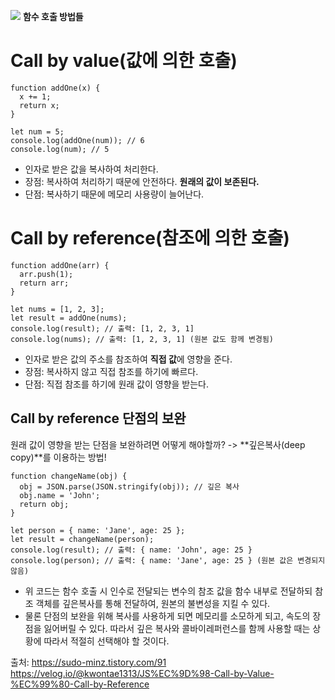 ![](https://velog.velcdn.com/images/kkimdy_12/post/e454f63f-84ed-4fda-b650-111c5e964537/image.png)
**함수 호출 방법들**

# Call by value(값에 의한 호출)
```
function addOne(x) {
  x += 1;
  return x;
}

let num = 5;
console.log(addOne(num)); // 6
console.log(num); // 5
```
- 인자로 받은 값을 복사하여 처리한다.
- 장점: 복사하여 처리하기 때문에 안전하다. **원래의 값이 보존된다.** 
- 단점: 복사하기 때문에 메모리 사용량이 늘어난다. 


# Call by reference(참조에 의한 호출)
```
function addOne(arr) {
  arr.push(1);
  return arr;
}

let nums = [1, 2, 3];
let result = addOne(nums);
console.log(result); // 출력: [1, 2, 3, 1]
console.log(nums); // 출력: [1, 2, 3, 1] (원본 값도 함께 변경됨)
```
- 인자로 받은 값의 주소를 참조하여 **직접 값**에 영향을 준다. 
- 장점: 복사하지 않고 직접 참조를 하기에 빠르다. 
- 단점: 직접 참조를 하기에 원래 값이 영향을 받는다. 

## Call by reference 단점의 보완
원래 값이 영향을 받는 단점을 보완하려면 어떻게 해야할까?
-> **깊은복사(deep copy)**를 이용하는 방법!

```
function changeName(obj) {
  obj = JSON.parse(JSON.stringify(obj)); // 깊은 복사
  obj.name = 'John';
  return obj;
}

let person = { name: 'Jane', age: 25 };
let result = changeName(person);
console.log(result); // 출력: { name: 'John', age: 25 }
console.log(person); // 출력: { name: 'Jane', age: 25 } (원본 값은 변경되지 않음)
```
- 위 코드는 함수 호출 시 인수로 전달되는 변수의 참조 값을 함수 내부로 전달하되 참조 객체를 깊은복사를 통해 전달하여, 원본의 불변성을 지킬 수 있다. 
- 물론 단점의 보완을 위해 복사를 사용하게 되면 메모리를 소모하게 되고, 속도의 장점을 잃어버릴 수 있다. 따라서 깊은 복사와 콜바이레퍼런스를 함께 사용할 때는 상황에 따라서 적절히 선택해야 할 것이다.



출처:
https://sudo-minz.tistory.com/91
https://velog.io/@kwontae1313/JS%EC%9D%98-Call-by-Value-%EC%99%80-Call-by-Reference

